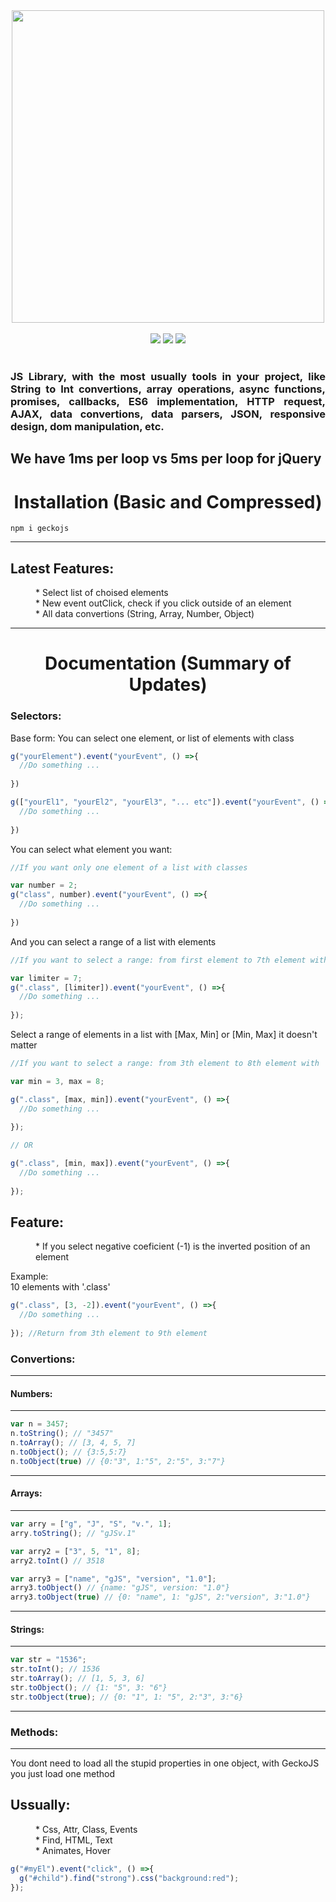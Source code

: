 <div align="center">
  <img src="https://raw.githubusercontent.com/alexsan134/GeckoJS/master/bns.png" width="500">
  <br/>
  <br/>
  <img src="https://img.shields.io/badge/license-MIT-blue.svg">
  <img src="https://img.shields.io/badge/build-passing-brightgreen.svg">
  <img src="https://badge.fury.io/js/geckojs.svg">
</div>
<br>
<div align="justify"><h3>JS Library, with the most usually tools in your project, like String to Int convertions, array operations, async functions, promises, callbacks, ES6 implementation, HTTP request, AJAX, data convertions, data parsers, JSON, responsive design, dom manipulation, etc.</h3></div>

## We have 1ms per loop vs 5ms per loop for jQuery

<div align="center"><h1>Installation (Basic and Compressed)</h1></div>


```
npm i geckojs
```
--------------

<dl>
  <dt><h2>Latest Features:</h2></dt>
  <dd>* Select list of choised elements</dd>
  <dd>* New event outClick, check if you click outside of an element</dd>
  <dd>* All data convertions (String, Array, Number, Object)</dd>
</dl>

-------------

<div align="center"><h1>Documentation (Summary of Updates)</h1></div>
<div align="left"><h3>Selectors:</h3></div>

Base form:
You can select one element, or list of elements with class

```javascript
g("yourElement").event("yourEvent", () =>{
  //Do something ...
  
})

g(["yourEl1", "yourEl2", "yourEl3", "... etc"]).event("yourEvent", () =>{
  //Do something ...
  
})

```

You can select what element you want:

```javascript
//If you want only one element of a list with classes

var number = 2;
g("class", number).event("yourEvent", () =>{
  //Do something ...
  
})
```

And you can select a range of a list with elements

```javascript
//If you want to select a range: from first element to 7th element with '.class'

var limiter = 7;
g(".class", [limiter]).event("yourEvent", () =>{
  //Do something ...
  
});
```

Select a range of elements in a list with [Max, Min] or [Min, Max] 
it doesn't matter


```javascript
//If you want to select a range: from 3th element to 8th element with '.class'

var min = 3, max = 8;

g(".class", [max, min]).event("yourEvent", () =>{
  //Do something ...
  
});

// OR

g(".class", [min, max]).event("yourEvent", () =>{
  //Do something ...
  
});

```

<dl>
  <dt><h2>Feature:</h2></dt>
  <dd>* If you select negative coeficient (-1) is the inverted position of an element</dd>
</dl>

Example:
</br>
10 elements with '.class' 

```javascript
g(".class", [3, -2]).event("yourEvent", () =>{
  //Do something ...
  
}); //Return from 3th element to 9th element
```

<div align="left"><h3>Convertions:</h3></div>

-----------

<div align="left"><h4>Numbers:</h4></div>

--------------

```javascript
var n = 3457;
n.toString(); // "3457"
n.toArray(); // [3, 4, 5, 7]
n.toObject(); // {3:5,5:7}
n.toObject(true) // {0:"3", 1:"5", 2:"5", 3:"7"}
```

--------------

<div align="left"><h4>Arrays:</h4></div>

--------------

```javascript
var arry = ["g", "J", "S", "v.", 1];
arry.toString(); // "gJSv.1"

var arry2 = ["3", 5, "1", 8];
arry2.toInt() // 3518

var arry3 = ["name", "gJS", "version", "1.0"];
arry3.toObject() // {name: "gJS", version: "1.0"}
arry3.toObject(true) // {0: "name", 1: "gJS", 2:"version", 3:"1.0"}
```

---------------

<div align="left"><h4>Strings:</h4></div>

---------------

```javascript
var str = "1536";
str.toInt(); // 1536
str.toArray(); // [1, 5, 3, 6]
str.toObject(); // {1: "5", 3: "6"}
str.toObject(true); // {0: "1", 1: "5", 2:"3", 3:"6}
```

----------------



<div align="left"><h3>Methods:</h3></div>

-----------

You dont need to load all the stupid properties in one object, with GeckoJS you just load one method

<dl>
  <dt><h2>Ussually:</h2></dt>
  <dd>* Css, Attr, Class, Events</dd>
  <dd>* Find, HTML, Text</dd>
  <dd>* Animates, Hover</dd>
</dl>



```javascript
g("#myEl").event("click", () =>{
  g("#child").find("strong").css("background:red");
});
```
